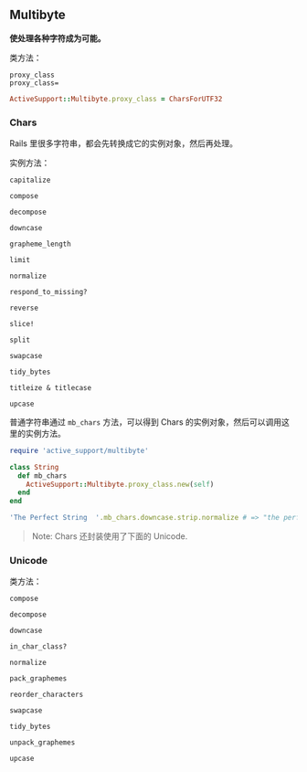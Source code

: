 ## Multibyte

**使处理各种字符成为可能。**

类方法：

```
proxy_class
proxy_class=
```

```ruby
ActiveSupport::Multibyte.proxy_class = CharsForUTF32
```

### Chars

Rails 里很多字符串，都会先转换成它的实例对象，然后再处理。

实例方法：

```
capitalize

compose

decompose

downcase

grapheme_length

limit

normalize

respond_to_missing?

reverse

slice!

split

swapcase

tidy_bytes

titleize & titlecase

upcase
```

普通字符串通过 `mb_chars` 方法，可以得到 Chars 的实例对象，然后可以调用这里的实例方法。

```ruby
require 'active_support/multibyte'

class String
  def mb_chars
    ActiveSupport::Multibyte.proxy_class.new(self)
  end
end
```

```ruby
'The Perfect String  '.mb_chars.downcase.strip.normalize # => "the perfect string"
```

> Note: Chars 还封装使用了下面的 Unicode.

### Unicode

类方法：

```
compose

decompose

downcase

in_char_class?

normalize

pack_graphemes

reorder_characters

swapcase

tidy_bytes

unpack_graphemes

upcase
```
